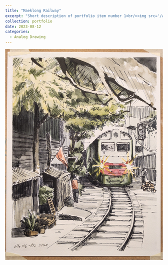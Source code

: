 ```yaml
---
title: "Maeklong Railway"
excerpt: "Short description of portfolio item number 1<br/><img src='/artworks/Maeklong_Railway.jpg'>"
collection: portfolio
date: 2023-08-12
categories: 
  - Analog Drawing
---
```


![Maeklong_Railway](/artworks/Maeklong_Railway.jpg)